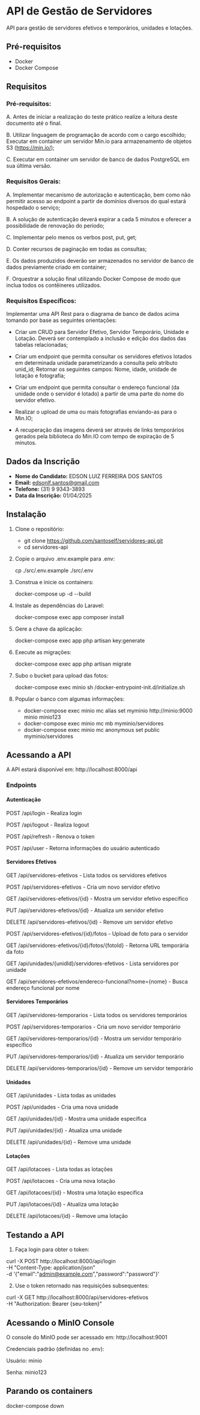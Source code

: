 # API de Gestão de Servidores

API para gestão de servidores efetivos e temporários, unidades e lotações.

## Pré-requisitos

- Docker
- Docker Compose

## Requisitos

### Pré-requisitos:

A. Antes de iniciar a realização do teste prático realize a leitura deste documento até o final.

B. Utilizar linguagem de programação de acordo com o cargo escolhido;
   Executar em container um servidor Min.io para armazenamento de objetos S3 (https://min.io/);

C. Executar em container um servidor de banco de dados PostgreSQL em sua última versão.

### Requisitos Gerais:

A. Implementar mecanismo de autorização e autenticação, bem como não permitir acesso ao endpoint a partir de domínios diversos do qual estará hospedado o serviço;

B. A solução de autenticação deverá expirar a cada 5 minutos e oferecer a possibilidade de renovação do período;

C. Implementar pelo menos os verbos post, put, get;

D. Conter recursos de paginação em todas as consultas;

E. Os dados produzidos deverão ser armazenados no servidor de banco de dados previamente criado em container;

F. Orquestrar a solução final utilizando Docker Compose de modo que inclua todos os contêineres utilizados.

### Requisitos Específicos:

Implementar uma API Rest para o diagrama de banco de dados acima tomando por base as seguintes orientações:

- Criar um CRUD para Servidor Efetivo, Servidor Temporário, Unidade e Lotação. Deverá ser contemplado a inclusão e edição dos dados das tabelas relacionadas;

- Criar um endpoint que permita consultar os servidores efetivos lotados em determinada unidade parametrizando a consulta pelo atributo unid_id;
  Retornar os seguintes campos: Nome, idade, unidade de lotação e fotografia;

- Criar um endpoint que permita consultar o endereço funcional (da unidade onde o servidor é lotado) a partir de uma parte do nome do servidor efetivo.

- Realizar o upload de uma ou mais fotografias enviando-as para o Min.IO;

- A recuperação das imagens deverá ser através de links temporários gerados pela biblioteca do Min.IO com tempo de expiração de 5 minutos.

## Dados da Inscrição

- **Nome do Candidato:** EDSON LUIZ FERREIRA DOS SANTOS
- **Email:** edsonlf.santos@gmail.com
- **Telefone:** (31) 9 9343-3893
- **Data da Inscrição:** 01/04/2025

## Instalação

1. Clone o repositório:
   
   - git clone https://github.com/santoself/servidores-api.git
   - cd servidores-api

2. Copie o arquivo .env.example para .env:

    cp ./src/.env.example ./src/.env
    
3. Construa e inicie os containers:

    docker-compose up -d --build

4. Instale as dependências do Laravel:

    docker-compose exec app composer install

5. Gere a chave da aplicação:

    docker-compose exec app php artisan key:generate

6. Execute as migrações:

    docker-compose exec app php artisan migrate

7. Subo o bucket para upload das fotos:

    docker-compose exec minio sh /docker-entrypoint-init.d/initialize.sh

7. Popular o banco com algumas informações:

    - docker-compose exec minio mc alias set myminio http://minio:9000 minio minio123
    - docker-compose exec minio mc mb myminio/servidores
    - docker-compose exec minio mc anonymous set public myminio/servidores

## Acessando a API

A API estará disponível em: http://localhost:8000/api

### Endpoints
#### Autenticação

POST /api/login - Realiza login

POST /api/logout - Realiza logout

POST /api/refresh - Renova o token

POST /api/user - Retorna informações do usuário autenticado

#### Servidores Efetivos

GET /api/servidores-efetivos - Lista todos os servidores efetivos

POST /api/servidores-efetivos - Cria um novo servidor efetivo

GET /api/servidores-efetivos/{id} - Mostra um servidor efetivo específico

PUT /api/servidores-efetivos/{id} - Atualiza um servidor efetivo

DELETE /api/servidores-efetivos/{id} - Remove um servidor efetivo

POST /api/servidores-efetivos/{id}/fotos - Upload de foto para o servidor

GET /api/servidores-efetivos/{id}/fotos/{fotoId} - Retorna URL temporária da foto

GET /api/unidades/{unidId}/servidores-efetivos - Lista servidores por unidade

GET /api/servidores-efetivos/endereco-funcional?nome={nome} - Busca endereço funcional por nome

#### Servidores Temporários
GET /api/servidores-temporarios - Lista todos os servidores temporários

POST /api/servidores-temporarios - Cria um novo servidor temporário

GET /api/servidores-temporarios/{id} - Mostra um servidor temporário específico

PUT /api/servidores-temporarios/{id} - Atualiza um servidor temporário

DELETE /api/servidores-temporarios/{id} - Remove um servidor temporário

#### Unidades
GET /api/unidades - Lista todas as unidades

POST /api/unidades - Cria uma nova unidade

GET /api/unidades/{id} - Mostra uma unidade específica

PUT /api/unidades/{id} - Atualiza uma unidade

DELETE /api/unidades/{id} - Remove uma unidade

#### Lotações
GET /api/lotacoes - Lista todas as lotações

POST /api/lotacoes - Cria uma nova lotação

GET /api/lotacoes/{id} - Mostra uma lotação específica

PUT /api/lotacoes/{id} - Atualiza uma lotação

DELETE /api/lotacoes/{id} - Remove uma lotação

## Testando a API

1. Faça login para obter o token:

curl -X POST http://localhost:8000/api/login \
-H "Content-Type: application/json" \
-d '{"email":"admin@example.com","password":"password"}'

2. Use o token retornado nas requisições subsequentes:


curl -X GET http://localhost:8000/api/servidores-efetivos \
-H "Authorization: Bearer {seu-token}"

## Acessando o MinIO Console

O console do MinIO pode ser acessado em: http://localhost:9001

Credenciais padrão (definidas no .env):

Usuário: minio

Senha: minio123

## Parando os containers

docker-compose down
